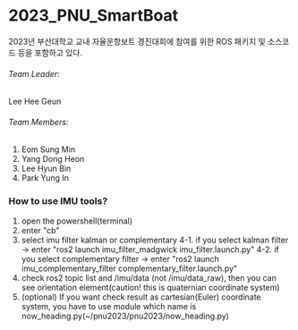 # 2023_PNU_SmartBoat

2023년 부산대학교 교내 자율운항보트 경진대회에 참여를 위한 ROS 패키지 및 소스코드 등을 포함하고 있다.

<!-- ```
This project is licensed under the terms of the GNU General Public License v3.0.
(이 레포지토리는 GNU GPL 라이선스를 따르고 있습니다. 자세한 사항은 LICENSE 파일을 참고해주세요.)
``` -->

<!-- ## Contents
1. [Documentation and Open Data](#documentation-and-open-data) (관련 문서)
2. [Installation and Usage](#installation-and-usage) (설치 및 사용)
3. [License](#license) (라이선스) -->
###### Team Leader:
Lee Hee Geun
  
###### Team Members:
1. Eom Sung Min  
2. Yang Dong Heon  
3. Lee Hyun Bin  
4. Park Yung In  

### How to use IMU tools? ####
1. open the powershell(terminal)
2. enter "cb"
3. select imu filter kalman or complementary
4-1. if you select kalman filter -> enter "ros2 launch imu_filter_madgwick imu_filter.launch.py"
4-2. if you select complementary filter -> enter "ros2 launch imu_complementary_filter complementary_filter.launch.py"
5. check ros2 topic list and /imu/data (not /imu/data_raw), then you can see orientation element(caution! this is quaternian coordinate system)
6. (optional) If you want check result as cartesian(Euler) coordinate system, you have to use module which name is now_heading.py(~/pnu2023/pnu2023/now_heading.py)
<!-- ## Documentation and Open Data
### Documents
📋 [상세 개발 보고서](https://winterbloooom.github.io/autonomous%20vehicle/kaboat2022-dev-report/): 개발 기획 단계부터 알고리즘 설계 및 구현, 테스트 및 대회 적용 등 전반적 사항을 상세하게 기술하고 있음<br>
📝 [대회 제출 보고서](https://drive.google.com/file/d/1nP1QHVJlDKosmO9re21HN9KshMnNTI5O/view?usp=sharing): KABOAT 2022 설계 심사 제출 보고서<br>
📂 [프로젝트 요약본](): *업데이트 예정입니다.* <br>


📷 **video data**

| file name | corresponding rosbag file | record data | duration | size |
|---|---|---|---|---|
| blue-cross.bag | final-docking.bag | 2022.08.19. | 27.9s | 21.0 MB |
| green-triangle.bag | 220819-123821-docking-04(25초).bag | 2022.08.19. | 36s | 32.1 MB |

📺 **Competition video clips**
경기 영상 녹화본 및 시각화 결과를 편집하여 YouTube에 게시하였다. 👉 [전체 재생목록](https://youtube.com/playlist?list=PLBScO6lsHRV1a6kaPttd6ulcyLxNG6T-N)

* [호핑투어 오토파일럿](https://youtu.be/VELbh6ZdrzQ) 경기 영상<br>
* [자율운항 장애물 통과(예선+결선)](https://youtu.be/IKwgBN4L3A0) 경기 영상<br>
* [자율운항 도킹](https://youtu.be/-ghsQaKhZ-o) 경기 영상<br>


## Installation and Usage
### Repository 디렉터리 구조
```
├─ .github/                     (github actions 관련 파일)
│   └─ workflows            
│        └─  black_formatter.yaml  (Black Formatter 적용)
│
├─ Arduino/                     (아두이노 코드 모음)
│
├─ data/                        (테스트용 데이터, 프로그램 실행 결과)
│   ├─ rosbag/                      (rosbag data)
│   ├─ rviz_record/                 (Rviz Record Video)
│   ├─ sample_imgs/                 (테스트용 이미지, 각종 실행 결과 캡쳐)
│   ├─ hopping_coordinates.pdf      (대회 측 제공 호핑투어 및 경기장 좌표)
│   └─ 99-tty.rules                 (Symbolic Link 생성 파일)
│
├─ launch/                      (roslaunch files)
│   ├─ autonomous.launch            (자율운항 장애물 통과 경기용)
│   ├─ docking.launch               (자율운항 도킹 경기용)
│   ├─ fuzzy.launch                 (자율운항 장애물 통과 경기용 (Plan B))
│   ├─ hopping_tour.launch          (호핑투어 경기용)
│   ├─ sensor_test.launch           (각종 모듈 테스트)
│   ├─ simul_autonomous.launch      (자율운항 장애물 통과 테스트용)
│   ├─ simul_docking.launch         (자율운항 도킹 테스트용)
│   └─ simul_hopping.launch         (호핑투어 테스트용)
│
├─ params/                      (파라미터 yaml 파일 모음)
│   ├─ autonomous_params.yaml       (자율운항 장애물 통과 용)
│   ├─ coordinates.yaml             (좌표 원점, waypoints, station 위치 등)
│   ├─ docking_params.yaml          (자율운항 도킹 용)
│   ├─ hopping_params.yaml          (호핑투어 용)
│   ├─ lidar_params.yaml            (lidar_converter 용)
│   └─ servo_params.yaml            (servo_test 용)
│
├─ rviz/                        (Rviz 설정 파일 모음)
│   ├─ rviz_conf_2021hop.rviz       (호핑투어 2021 version 용)
│   ├─ rviz_conf_auto.rviz          (자율운항, 호핑투어 용)
│   ├─ rviz_conf_data_collect.rviz  (자율운항 도킹 데이터 수집용)
│   ├─ rviz_conf_docking.rviz       (자율운항 도킹 용)
│   └─ rviz_conf_lidar.rviz         (lidar_converter 용)
│
├─ src/                         (소스코드)
│   ├─ arduino/                     (아두이노 노드 소스코드)
│   │
│   ├─ autonomous/                  (자율운항 소스코드)
│   │
│   ├─ control/                     (제어 관련 모듈)
│   │
│   ├─ datatypes/                   (커스텀 자료형)
│   │
│   ├─ dock/                        (도킹 소스코드)
│   │
│   ├─ hopping/                     (호핑투어 소스코드)
│   │
│   ├─ utils/                       (각종 모듈 및 기능)
│   │   ├─  gnss_converter.py           (GPS -> ENU 좌표계 변환 모듈)
│   │   ├─  gps_show.py                 (GPS 데이터 확인 모듈)
│   │   ├─  heading_calculator.py       (IMU 지자기센서 -> 선수각 계산 모듈)
│   │   ├─  lidar_converter.py          (라이다 데이터 클러스터링 모듈)
│   │   ├─  obstacle_avoidance.py       (장애물 회피 함수 모음)
│   │   ├─  tools.py                    (기타 함수 모음)
│   │   └─  visualizer.py               (Rviz 시각화 모듈)
│   │
│   ├─ autonomous.py                (자율운항 장애물 통과 실행 쉘 스크립트)
│   ├─ docking.py                   (자율운항 도킹 실행 쉘 스크립트)
│   └─ hopping.sh                   (호핑투어 실행 쉘 스크립트)
│
├─ .gitignore                   (깃허브 업로드 시 제외할 파일 목록)
├─ CMakeLists.txt               (catkin make file)
├─ package.xml                  (ros package file)
├─ pyproject.toml               (black formatter 등의 configuration)
└─ requirements.txt             (추가적으로 설치해야 할 라이브러리)
```

### Installation
해당 프로젝트를 사용하기 위해서는 ROS Melodic(18.04)의 desktop-full를 설치하여 관련 도구들 모두를 설치한다. 또한 본 팀이 사용한 IMU(AHRS), GPS, Camera, LiDAR의 ROS 드라이버는 GitHub에서 쉽게 clone하여 사용할 수 있으며, 소스코드를 압축한 파일을 따로 [드라이브에 탑재](https://drive.google.com/drive/folders/1TF9xHhzc6bc-4HkW3OEvvLpgaKmAWLDm?lfhs=2)해 두었다. GPS 관련 패키지는 세부 설정이 필요하기 때문이다.

* [IMU(AHRS) 드라이버](https://github.com/robotpilot/myahrs_driver)
* [GPS 드라이버](https://github.com/ros-agriculture/ublox_f9p)와 [NTRIP Client 패키지](https://github.com/ros-agriculture/ntrip_ros) 👉 [GPS 드라이버 설치 방법](https://winterbloooom.github.io/perception/perception-ublox-gps/)
* [LiDAR 드라이버](https://github.com/Slamtec/rplidar_ros)
* [USB 카메라 드라이버](https://github.com/ros-drivers/usb_cam)

또한 추가적으로 설치해야 하는 라이브러리를 `requirements.txt`에 나타내었다. 패키지 디렉터리 위치로 이동하여 아래의 명령어를 수행한다.

```bash
pip install -r requirements.txt
```

개별적 설치를 할 때는 Python 버전을 2.x 인지 확인한 뒤 `pip3` 가 아니라 `pip` 명령어로 설치를 진행해야 ROS에서 실행할 수 있다. pymap3d 라이브러리 설치 시 `egg_info failed` 관련 에러가 나타난다면 아래의 명령어를 입력해 setuptools를 업그레이드한다. 👉 [오류 해결 출처](https://musclebear.tistory.com/131)

```bash
sudo -H pip install --upgrade --ignore-installed pip setuptools
```

### Usage
💡자율운항 (autonomous)
```bash
# 기본적 실행
roslaunch tricat221 autonomous.launch
# rosbag record 사용여부 설정
roslaunch tricat221 autonomous.launch do_record:=[rosbag_record_여부] filename:=[rosbag_파일_이름]
# shell script 실행
./src/autonomous.sh
```

💡호핑투어 (hopping_tour)
```bash
# 기본적 실행
roslaunch tricat221 hopping_tour.launch
# rosbag record 사용여부 설정
roslaunch tricat221 hopping_tour.launch do_record:=[rosbag_record_여부] filename:=[rosbag_파일_이름]
# shell script 실행
./src/hopping.sh
```

💡도킹 (docking)
```bash
# 기본적 실행
roslaunch tricat221 docking.launch
# rosbag record 사용여부 설정
roslaunch tricat221 docking.launch do_record:=[rosbag_record_여부] filename:=[rosbag_파일_이름]
# shell script 실행
./src/docking.sh
```

### Symbolic Link
각 센서의 symbolic link(일종의 바로가기)를 만들어 장치의 이름을 고정할 수 있다. 컴퓨터에 `/etc/udev/rules.d/` 경로로 해당 파일을 복사하고 udev 설정을 재로드한뒤, 컴퓨터를 재시작한다.

```bash
sudo cp 99-tty.rules /etc/udev/rules.d/99-tty.rules
sudo service udev reload
sudo service udev restart
```

## License
이 레포지토리는 GNU GPL 라이선스를 따르고 있다. 자세한 사항은 프로젝트 내 LICENSE 파일에 라이선스 내용이 있으며, 각 라이선스의 종류나 사용 방법 등은 아래 링크에서 더 볼 수 있다.

* [우노, "[GitHub] License 란?"](https://wooono.tistory.com/379)
* [황은경, "오픈소스를 사용하고, 준비하는 개발자를 위한 가이드"](https://www.slideshare.net/ifkakao/ss-113145564)
* [codeNamu, "[춘식이의 코드이야기] 대표 오픈소스 라이선스, 한 눈에 보기!"](https://codenamu.org/2014/10/10/popular-opensource-license)
* [오픈소스SW 라이선스 종합정보시스템, "라이선스 가이드"](https://olis.or.kr/license/licenseGuide.do)
* [다크 프로그래머, "공개 SW 라이센스 GPL, LGPL, BSD"](https://darkpgmr.tistory.com/89)
* [Choose an open source license](https://choosealicense.com/)
* [Open Source Guides, "The Legal Side of Open Source"](https://opensource.guide/legal/) -->
